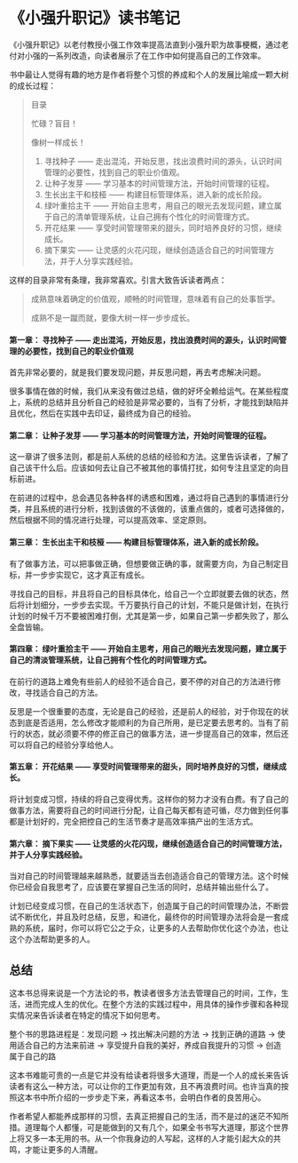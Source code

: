 # 《小强升职记》读书笔记

《小强升职记》以老付教授小强工作效率提高法直到小强升职为故事梗概，通过老付对小强的一系列改造，向读者展示了在工作中如何提高自己的工作效率。

书中最让人觉得有趣的地方是作者将整个习惯的养成和个人的发展比喻成一颗大树的成长过程：

> 目录
> 
> 忙碌？盲目！
> 
> 像树一样成长！
> 
> 1. 寻找种子 —— 走出混沌，开始反思，找出浪费时间的源头，认识时间管理的必要性，找到自己的职业价值观。
> 2. 让种子发芽 —— 学习基本的时间管理方法，开始时间管理的征程。
> 3. 生长出主干和枝桠 —— 构建目标管理体系，进入新的成长阶段。
> 4. 绿叶重拾主干 —— 开始自主思考，用自己的眼光去发现问题，建立属于自己的清单管理系统，让自己拥有个性化的时间管理方式。
> 5. 开花结果 —— 享受时间管理带来的甜头，同时培养良好的习惯，继续成长。
> 6. 摘下果实 —— 让灵感的火花闪现，继续创造适合自己的时间管理方法，并于人分享实践经验。

这样的目录非常有条理，我非常喜欢。引言大致告诉读者两点：

> 成熟意味着确定的价值观，顺畅的时间管理，意味着有自己的处事哲学。
>
> 成熟不是一蹴而就，要像大树一样一步步成长。

#### 第一章： 寻找种子 —— 走出混沌，开始反思，找出浪费时间的源头，认识时间管理的必要性，找到自己的职业价值观

首先非常必要的，就是我们要发现问题，并反思问题，再去考虑解决问题。

很多事情在做的时候，我们从来没有做过总结，做的好坏全赖给运气。在某些程度上，系统的总结并且分析自己的经验是非常必要的，当有了分析，才能找到缺陷并且优化，然后在实践中去印证，最终成为自己的经验。


#### 第二章： 让种子发芽 —— 学习基本的时间管理方法，开始时间管理的征程。

这一章讲了很多法则，都是前人系统的总结的经验和方法。这里告诉读者，了解了自己该干什么后。应该如何去让自己不被其他的事情打扰，如何专注且坚定的向目标前进。

在前进的过程中，总会遇见各种各样的诱惑和困难，通过将自己遇到的事情进行分类，并且系统的进行分析，找到该做的不该做的，该重点做的，或者可选择做的，然后根据不同的情况进行处理，可以提高效率、坚定原则。

#### 第三章： 生长出主干和枝桠 —— 构建目标管理体系，进入新的成长阶段。

有了做事方法，可以把事做正确，但想要做正确的事，就需要方向，为自己制定目标，并一步步实现它，这才真正有成长。

寻找自己的目标，并且将自己的目标具体化，给自己一个立即就要去做的状态，然后将计划细分，一步步去实现。千万要执行自己的计划，不能只是做计划，在执行计划的时候千万不要被困难打倒，尤其是第一步，如果自己第一步都失败了，那么全盘皆输。

#### 第四章： 绿叶重拾主干 —— 开始自主思考，用自己的眼光去发现问题，建立属于自己的清淡管理系统，让自己拥有个性化的时间管理方式。
	
在前行的道路上难免有些前人的经验不适合自己，要不停的对自己的方法进行修改，寻找适合自己的方法。

反思是一个很重要的态度，无论是自己的经验，还是前人的经验，对于你现在的状态到底是否适用，怎么修改才能顺利的为自己所用，是已定要去思考的。当有了前行的状态，就必须要不停的修正自己的做事方法，进一步提高自己的效率，然后还可以将自己的经验分享给他人。

#### 第五章： 开花结果 —— 享受时间管理带来的甜头，同时培养良好的习惯，继续成长。

将计划变成习惯，持续的将自己变得优秀。这样你的努力才没有白费。有了自己的做事方法，需要将自己的时间进行分配，让自己每天都有迹可循，尽力做到任何事都是计划好的，完全把控自己的生活节奏才是高效率搞产出的生活方式。

#### 第六章： 摘下果实 —— 让灵感的火花闪现，继续创造适合自己的时间管理方法，并于人分享实践经验。

当对自己的时间管理越来越熟悉，就要适当去创造适合自己的管理方法。这个时候你已经会自我思考了，应该要在掌握自己生活的同时，总结并输出些什么了。

计划已经变成习惯，在自己的生活状态下，创造属于自己的时间管理办法，不断尝试不断优化，并且及时总结，反思，和进化，最终你的时间管理办法将会是一套成熟的系统，届时，你可以将它公之于众，让更多的人去帮助你优化这个办法，也让这个办法帮助更多的人。


## 总结

这本书总得来说是一个方法论的书，教读者很多方法去管理自己的时间，工作，生活，进而完成人生的优化。在整个方法的实践过程中，用具体的操作步骤和各种现实情况来告诉读者在特定的情况下如何思考。

整个书的思路进程是：发现问题 -> 找出解决问题的方法 -> 找到正确的道路 -> 使用适合自己的方法来前进 -> 享受提升自我的美好，养成自我提升的习惯 -> 创造属于自己的路

这本书难能可贵的一点是它并没有给读者将很多大道理，而是一个人的成长来告诉读者有这么一种方法，可以让你的工作更加有效，且不再浪费时间。也许当真的按照这本书中所介绍的一步步走下来，再看这本书，会明白作者的良苦用心。

作者希望人都能养成那样的习惯，去真正把握自己的生活，而不是过的迷茫不知所措。道理每个人都懂，可是能做到的又有几个，如果全书书写大道理，那这个世界上将又多一本无用的书。从一个你我身边的人写起，这样的人才能引起大众的共鸣，才能让更多的人清醒。
